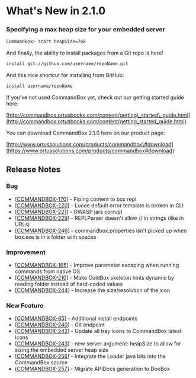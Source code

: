 # What's New in 2.1.0

### Specifying a max heap size for your embedded server

```bash
CommandBox> start heapSize=768
```

And finally, the ability to install packages from a Git repo is here!

```bash
install git://github.com/username/repoName.git
```

And this nice shortcut for installing from GitHub:

```bash
install username/repoName
```

If you've not used CommandBox yet, check out our getting started guide here:

[http://commandbox.ortusbooks.com/content/getting\_started\_guide.html](http://commandbox.ortusbooks.com/content/getting_started_guide.html)

You can download CommandBox 2.1.0 here on our product page:

[http://www.ortussolutions.com/products/commandbox\#download](https://www.ortussolutions.com/products/commandbox#download)

## Release Notes

### Bug

* \[[COMMANDBOX-170](https://ortussolutions.atlassian.net/browse/COMMANDBOX-170)\] - Piping content to box repl
* \[[COMMANDBOX-220](https://ortussolutions.atlassian.net/browse/COMMANDBOX-220)\] - Lucee default error template is broken in CLI
* \[[COMMANDBOX-221](https://ortussolutions.atlassian.net/browse/COMMANDBOX-221)\] - OWASP jars corrupt
* \[[COMMANDBOX-229](https://ortussolutions.atlassian.net/browse/COMMANDBOX-229)\] - REPLParser doesn't allow // in strings \(like in URLs\)
* \[[COMMANDBOX-246](https://ortussolutions.atlassian.net/browse/COMMANDBOX-246)\] - commandbox.properties isn't picked up when box.exe is in a folder with spaces

### Improvement

* \[[COMMANDBOX-165](https://ortussolutions.atlassian.net/browse/COMMANDBOX-165)\] - Improve parameter escaping when running commands from native OS
* \[[COMMANDBOX-210](https://ortussolutions.atlassian.net/browse/COMMANDBOX-210)\] - Make ColdBox skeleton hints dynamic by reading folder instead of hard-coded values
* \[[COMMANDBOX-244](https://ortussolutions.atlassian.net/browse/COMMANDBOX-244)\] - Increase the size/resolution of the icon

### New Feature

* \[[COMMANDBOX-65](https://ortussolutions.atlassian.net/browse/COMMANDBOX-65)\] - Additional install endpoints
* \[[COMMANDBOX-240](https://ortussolutions.atlassian.net/browse/COMMANDBOX-240)\] - Git endpoint
* \[[COMMANDBOX-242](https://ortussolutions.atlassian.net/browse/COMMANDBOX-242)\] - Update all tray icons to CommandBox latest icons
* \[[COMMANDBOX-243](https://ortussolutions.atlassian.net/browse/COMMANDBOX-243)\] - new server argument: heapSize to allow for sizing the embedded server heap size
* \[[COMMANDBOX-256](https://ortussolutions.atlassian.net/browse/COMMANDBOX-256)\] - Integrate the Loader java bits into the CommandBox source
* \[[COMMANDBOX-257](https://ortussolutions.atlassian.net/browse/COMMANDBOX-257)\] - Migrate APIDocs generation to DocBox

